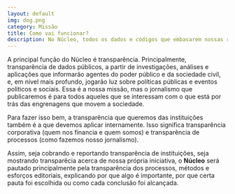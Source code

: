```yaml
---
layout: default
img: dog.png
category: Missão
title: Como vai funcionar?
description: No Núcleo, todos os dados e códigos que embasarem nossas reportagens, investigações e análises serão abertos a todos, assim como nosso conteúdo, sem paywall.
---
```


A principal função do Núcleo é transparência. Principalmente, transparência de dados públicos, a partir de investigações, análises e aplicações que informarão agentes do poder público e da sociedade civil, e, em nível mais profundo, jogarão luz sobre políticas públicas e eventos políticos e sociais. Essa é a nossa missão, mas o jornalismo que publicaremos é para todos aqueles que se interessam com o que está por trás das engrenagens que movem a sociedade.

Para fazer isso bem, a transparência que queremos das instituições também é a que devemos aplicar internamente. Isso significa transparência corporativa (quem nos financia e quem somos) e transparência de processos (como fazemos nosso jornalismo).

Assim, seja cobrando e reportando transparência de instituições, seja mostrando transparêcia acerca de nossa própria iniciativa, o **Núcleo** será pautado principalmente pela transparência dos processos, métodos e esforços editoriais, explicando por que algo é importante, por que certa pauta foi escolhida ou como cada conclusão foi alcançada. 

